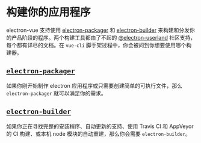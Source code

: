 # 构建你的应用程序

electron-vue 支持使用 [electron-packager](https://github.com/electron-userland/electron-packager) 和 [electron-builder](https://github.com/electron-userland/electron-builder) 来构建和分发你的产品阶段的程序。两个构建工具都由了不起的 [@electron-userland](https://github.com/electron-userland) 社区支持，每个都有详尽的文档。在 `vue-cli` 脚手架过程中，你会被问到你想要使用哪个构建器。

## [`electron-packager`](using-electron-packager.md)

如果你刚开始制作 electron 应用程序或只需要创建简单的可执行文件，那么 `electron-packager` 就可以满足你的需求。

## [`electron-builder`](using-electron-builder.md)

如果你正在寻找完整的安装程序、自动更新的支持、使用 Travis CI 和 AppVeyor 的 CI 构建、或本机 node 模块的自动重建，那么你会需要 `electron-builder`。
